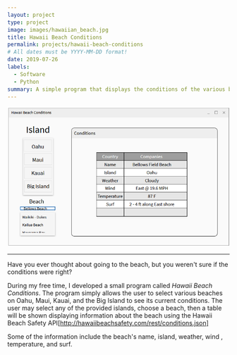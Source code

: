 ```yaml
---
layout: project
type: project
image: images/hawaiian_beach.jpg
title: Hawaii Beach Conditions
permalink: projects/hawaii-beach-conditions
# All dates must be YYYY-MM-DD format!
date: 2019-07-26
labels:
  - Software
  - Python
summary: A simple program that displays the conditions of the various beaches in Hawaii.
---
```


<img src="../images/beach_gui.png">

<hr>

Have you ever thought about going to the beach, but you weren't sure if the conditions were right?

During my free time, I developed a small program called <em>Hawaii Beach Conditions</em>. The program simply allows the user to select various beaches on Oahu, Maui, Kauai, and the Big Island to see its current conditions. The user may select any of the provided islands, choose a beach, then a table will be shown displaying information about the beach using the Hawaii Beach Safety API[http://hawaiibeachsafety.com/rest/conditions.json]

Some of the information include the beach's name, island, weather, wind , temperature, and surf. 

